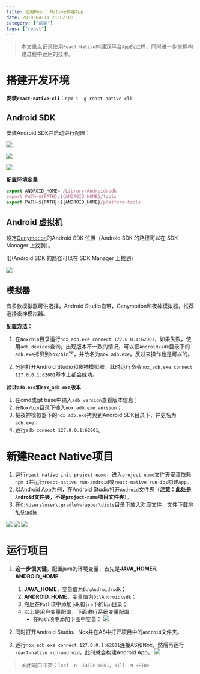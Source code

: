 ```yaml
---
title: 使用React Native构建App
date: 2019-04-11 21:02:03
category: ["前端"]
tags: ["react"]
---
```


> 本文重点记录使用`React Native`构建双平台`App`的过程，同时进一步掌握构建过程中运用的技术。

<!--more-->

# 搭建开发环境 #

**安装`react-native-cli`**：`npm i -g react-native-cli`

## Android SDK ##

安装Android SDK并启动进行配置：

![](https://ithelp.ithome.com.tw/upload/images/20161218/20103341gxBqKULWcN.jpg)

![](https://ithelp.ithome.com.tw/upload/images/20161218/201033416NmVA3263R.png)

![](https://ithelp.ithome.com.tw/upload/images/20161218/20103341NaRCcgwxHg.jpg)

**配置环境变量**

```javascript
export ANDROID_HOME=~/Library/Android/sdk
export PATH=${PATH}:${ANDROID_HOME}/tools
export PATH=${PATH}:${ANDROID_HOME}/platform-tools
```

## Android 虚拟机 ##

设定[Genymotion](https://www.genymotion.com/download/)的Android SDK 位置（Android SDK 的路径可以在 SDK Manager 上找到）。

![](Android SDK 的路径可以在 SDK Manager 上找到)

![](https://ithelp.ithome.com.tw/upload/images/20161218/20103341ErBtdBNvuw.jpg)

## 模拟器 ##

有多款模拟器可供选择，Android Studio自带，Genymotion和夜神模拟器，推荐选择夜神模拟器。

**配置方法：**

1. 在`Nox/bin`目录运行`nox_adb.exe connect 127.0.0.1:62001`，如果失败，使用`adb devices`查询，出现版本不一致的情况，可以把`Android/sdk`目录下的`adb.exe`拷贝到`Nox/bin`下，并改名为`nox_adb.exe`，反过来操作也是可以的。

2. 分别打开Android Studio和夜神模拟器，此时运行命令`nox_adb.exe connect 127.0.0.1:62001`基本上都会成功。

**验证`adb.exe`和`nox_adb.exe`版本**

1. 在cmd或git base中输入`adb version`查看版本信息；
2. 在`Nox/bin`目录下输入`nox_adb.exe version`；
3. 把夜神模拟器下的`nox_adb.exe`拷贝到Android SDK目录下，并更名为`adb.exe`；
4. 运行`adb connect 127.0.0.1:62001`。

# 新建React Native项目 #

1. 运行`react-native init project-name`，进入`project-name`文件夹安装依赖`npm i`并运行`react-native run-android`或`react-native run-ios`构建`App`。
2. 以Android App为例，在Android Studio打开`Android`文件夹（**注意：此处是`Android`文件夹，不是`project-name`项目文件夹**）。
3. 在`C:\Users\user\.gradle\wrapper\dists`目录下放入对应文件，文件下载地址[Gradle](http://services.gradle.org/distributions/)

![](https://github.com/whjin/images-save/blob/master/react-native/gradle.jpg?raw=true)
![](https://github.com/whjin/images-save/blob/master/react-native/gradle1.jpg?raw=true)
![](https://github.com/whjin/images-save/blob/master/react-native/gradle2.jpg?raw=true)

# 运行项目 #

1. **这一步很关键**，配置java的环境变量，首先是**JAVA_HOME**和**ANDROID_HOME**：
    1. **JAVA_HOME**，变量值为`D:\Android\sdk`；
    2. **ANDROID_HOME**，变量值为`D:\Android\sdk`；
    3. 然后在`Path`项中添加`jdk`和`jre`下的`bin`目录；
    4. 以上是用户变量配置，下面进行系统变量配置：
        - 在`Path`项中添加下图中变量：
![](https://github.com/whjin/images-save/blob/master/react-native/set-system-val.jpg?raw=true)

2. 同时打开Android Studio、Nox并在AS中打开项目中的`Android`文件夹。
3. 运行`nox_adb.exe connect 127.0.0.1:62001`连接AS和Nox，然后再运行`react-native run-android`，此时就会构建Android App，
![](https://github.com/whjin/images-save/blob/master/react-native/node-run-android.jpg?raw=true)

> 关闭端口冲突：`lsof -n -i4TCP:8081`，`kill -9 <PID>`




